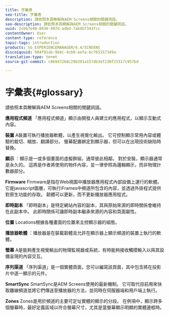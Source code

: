 ```yaml
---
title: 字彙表
seo-title: 字彙表
description: 請依照本頁瞭解與AEM Screens相關的關鍵詞語。
seo-description: 請依照本頁瞭解與AEM Screens相關的關鍵詞語。
uuid: 2cbb7e48-0436-497d-adbd-7abdb7343fcc
contentOwner: User
content-type: reference
topic-tags: introduction
products: SG_EXPERIENCEMANAGER/6.4/SCREENS
discoiquuid: 984f91ab-9b4c-4cb8-aefa-bc765157349a
translation-type: tm+mt
source-git-commit: c8694726dc29b391a157db3ef230f21517c957bd

---
```



# 字彙表{#glossary}

請依照本頁瞭解與AEM Screens相關的關鍵詞語。

**應用程式頻道** 「應用程式頻道」顯示由開發人員建立的應用程式，以顯示互動式內容。

**裝置** A裝置可執行播放器軟體，以產生視覺化輸出。 它可控制顯示常用內容或體驗的裁切、縮放、翻譯部分。 螢幕配置綁定到顯示器，但可以在出現技術缺陷時替換。

**顯示** ：顯示是一或多個畫面的虛擬群組，通常彼此相鄰。 對於安裝，顯示器通常是永久的。 這將是作者將使用的物件內容，並一律參照為邏輯顯示，而非物理計數器部分。

**Firmware** Firmware是指在Web視圖中播放器應用程式內部設備上運行的軟體。 它是javascript圖層，可執行iFrames中頻道所包含的內容，並透過外掛程式提供對原生功能的存取。 韌體可以更新，而不更新播放器應用程式。

**即時副本** 「即時副本」是特定網站內容的副本，其與原始來源的即時關係會維持在此副本中。 此即時關係可讓即時副本繼承來源的內容和頁面屬性。

**位置** Locations根據各種畫面的位置來主控顯示器的組態。

**播放器軟體** ：播放器是在裝載韌體且允許在顯示器上顯示頻道的裝置上執行的軟體。

**螢幕** A是能夠產生視覺輸出的物理監視器或系統，有時能夠接收觸摸輸入以與其設備呈現的內容交互。

**序列渠道** 「序列渠道」是一個實體頁面，您可以編寫該頁面，其中包含將在投影片中逐一顯示的元件。

**SmartSync** SmartSync是AEM Screens使用的最新機制。 它可取代目前用來快取離線頻道並將它們傳送至播放器的方法，並同時在伺服器端和用戶端上執行。

**Zones** Zones是用於頻道的主要可定址實體的顯示的分段。 在例項中，顯示跨多個螢幕時，最好定義區域以符合螢幕尺寸，尤其是當螢幕顯示明顯的實體邊框時。
